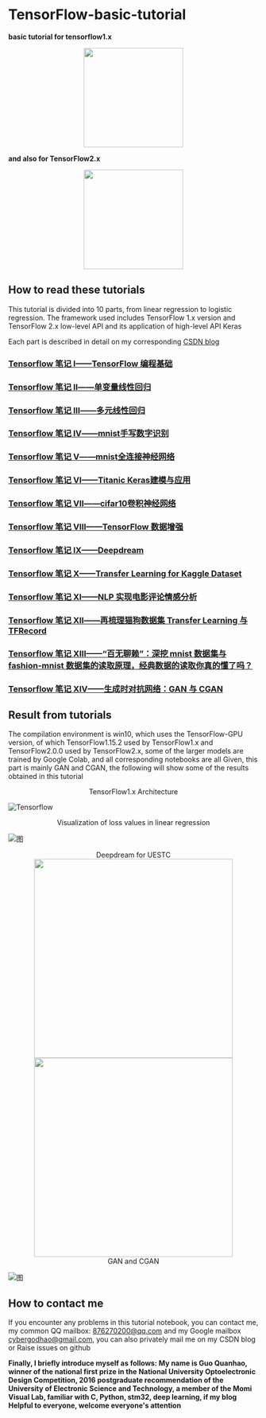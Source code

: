 # TensorFlow-basic-tutorial
**basic tutorial for tensorflow1.x**
<center class="half">
  <img src="https://img-blog.csdnimg.cn/20200420145434202.png" width="200"/>
</center>

**and also for TensorFlow2.x**
<center class="half">
  <img src="https://img-blog.csdnimg.cn/20200420145339423.png" width="200"/>
</center>

## How to read these tutorials
This tutorial is divided into 10 parts, from linear regression to logistic regression. The framework used includes TensorFlow 1.x version and TensorFlow 2.x low-level API and its application of high-level API Keras

Each part is described in detail on my corresponding [CSDN blog](https://blog.csdn.net/qq_39567427)

### [Tensorflow 笔记 Ⅰ——TensorFlow 编程基础](https://blog.csdn.net/qq_39567427/article/details/105635170)
### [Tensorflow 笔记 Ⅱ——单变量线性回归](https://blog.csdn.net/qq_39567427/article/details/105662844)
### [Tensorflow 笔记 Ⅲ——多元线性回归](https://blog.csdn.net/qq_39567427/article/details/105689972)
### [Tensorflow 笔记 Ⅳ——mnist手写数字识别](https://blog.csdn.net/qq_39567427/article/details/105755147)
### [Tensorflow 笔记 Ⅴ——mnist全连接神经网络](https://blog.csdn.net/qq_39567427/article/details/105766622)
### [Tensorflow 笔记 Ⅵ——Titanic Keras建模与应用](https://blog.csdn.net/qq_39567427/article/details/105843934)
### [Tensorflow 笔记 Ⅶ——cifar10卷积神经网络](https://blog.csdn.net/qq_39567427/article/details/105850059)
### [Tensorflow 笔记 Ⅷ——TensorFlow 数据增强](https://blog.csdn.net/qq_39567427/article/details/105866917)
### [Tensorflow 笔记 Ⅸ——Deepdream](https://blog.csdn.net/qq_39567427/article/details/105903575)
### [Tensorflow 笔记 Ⅹ——Transfer Learning for Kaggle Dataset](https://blog.csdn.net/qq_39567427/article/details/105948455)
### [Tensorflow 笔记 Ⅺ——NLP 实现电影评论情感分析](https://blog.csdn.net/qq_39567427/article/details/105972256)
### [Tensorflow 笔记 Ⅻ——再梳理猫狗数据集 Transfer Learning 与 TFRecord](https://blog.csdn.net/qq_39567427/article/details/106281884)
### [Tensorflow 笔记 XIII——“百无聊赖”：深挖 mnist 数据集与 fashion-mnist 数据集的读取原理，经典数据的读取你真的懂了吗？](https://blog.csdn.net/qq_39567427/article/details/106305589)
### [Tensorflow 笔记 XIV——生成时对抗网络：GAN 与 CGAN](https://blog.csdn.net/qq_39567427/article/details/106587786)
## Result from tutorials
The compilation environment is win10, which uses the TensorFlow-GPU version, of which TensorFlow1.15.2 used by TensorFlow1.x and TensorFlow2.0.0 used by TensorFlow2.x, some of the larger models are trained by Google Colab, and all corresponding notebooks are all Given, this part is mainly GAN and CGAN, the following will show some of the results obtained in this tutorial

<center>TensorFlow1.x Architecture</center>

![Tensorflow](https://img-blog.csdnimg.cn/20200420152455280.gif#pic_center)
<center>Visualization of loss values in linear regression</center>

![图](https://img-blog.csdnimg.cn/20200421195813212.png?x-oss-process=image/watermark,type_ZmFuZ3poZW5naGVpdGk,shadow_10,text_aHR0cHM6Ly9ibG9nLmNzZG4ubmV0L3FxXzM5NTY3NDI3,size_16,color_FFFFFF,t_70)
<center>Deepdream for UESTC</center>

<center class="half">
  <img src="https://img-blog.csdnimg.cn/20200503145615288.jpg?x-oss-process=image/watermark,type_ZmFuZ3poZW5naGVpdGk,shadow_10,text_aHR0cHM6Ly9ibG9nLmNzZG4ubmV0L3FxXzM5NTY3NDI3,size_16,color_FFFFFF,t_70" width="400"/><img src="https://img-blog.csdnimg.cn/20200503145615286.jpg?x-oss-process=image/watermark,type_ZmFuZ3poZW5naGVpdGk,shadow_10,text_aHR0cHM6Ly9ibG9nLmNzZG4ubmV0L3FxXzM5NTY3NDI3,size_16,color_FFFFFF,t_70" width="400"/>
</center>

<center>GAN and CGAN</center>

![图](https://img-blog.csdnimg.cn/20200523204154197.gif#pic_center)
## How to contact me
If you encounter any problems in this tutorial notebook, you can contact me, my common QQ mailbox: 876270200@qq.com and my Google mailbox cybergodhao@gmail.com, you can also privately mail me on my CSDN blog or Raise issues on github

**Finally, I briefly introduce myself as follows: My name is Guo Quanhao, winner of the national first prize in the National University Optoelectronic Design Competition, 2016 postgraduate recommendation of the University of Electronic Science and Technology, a member of the Momi Visual Lab, familiar with C, Python, stm32, deep learning, if my blog Helpful to everyone, welcome everyone's attention**







